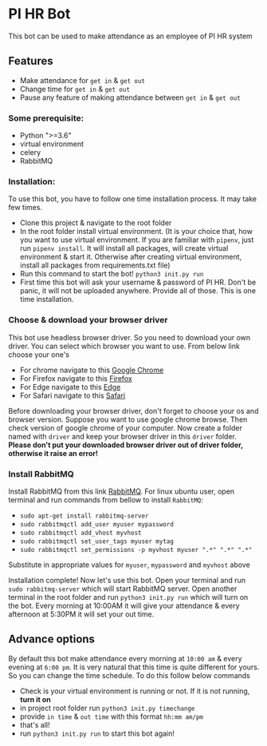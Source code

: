 # PI HR Bot
This bot can be used to make attendance as an employee of PI HR system

## Features
* Make attendance for `get in` & `get out`
* Change time for `get in` & `get out`
* Pause any feature of making attendance between `get in` & `get out`

### Some prerequisite:
* Python ">=3.6"
* virtual environment
* celery
* RabbitMQ

### Installation:
To use this bot, you have to follow one time installation process. It may take few times.

* Clone this project & navigate to the root folder
* In the root folder install virtual environment. (It is your choice that, how you want to use virtual environment. If you are familiar with `pipenv`, just run `pipenv install`. It will install all packages, will create virtual environment & start it. Otherwise after creating virtual environment, install all packages from requirements.txt file)
* Run this command to start the bot! `python3 init.py run`
* First time this bot will ask your username & password of PI HR. Don't be panic, it will not be uploaded anywhere. Provide all of those. This is one time installation.

### Choose & download your browser driver
This bot use headless browser driver. So you need to download your own driver. You can select which browser you want to use. From below link choose your one's
* For chrome navigate to this [Google Chrome](https://sites.google.com/a/chromium.org/chromedriver/downloads)
* For Firefox navigate to this [Firefox](https://github.com/mozilla/geckodriver/releases)
* For Edge navigate to this [Edge](https://developer.microsoft.com/en-us/microsoft-edge/tools/webdriver/)
* For Safari navigate to this [Safari](https://webkit.org/blog/6900/webdriver-support-in-safari-10/)

Before downloading your browser driver, don't forget to choose your os and browser version. Suppose you want to use google chrome browse. Then check version of google chrome of your computer.
Now create a folder named with `driver` and keep your browser driver in this `driver` folder. **Please don't put your downloaded browser driver out of driver folder, otherwise it raise an error!**

### Install RabbitMQ
Install RabbitMQ from this link [RabbitMQ](https://www.rabbitmq.com/download.html). For linux ubuntu user, open terminal and run commands from bellow to install `RabbitMQ`:
* `sudo apt-get install rabbitmq-server`
* `sudo rabbitmqctl add_user myuser mypassword`
* `sudo rabbitmqctl add_vhost myvhost`
* `sudo rabbitmqctl set_user_tags myuser mytag`
* `sudo rabbitmqctl set_permissions -p myvhost myuser ".*" ".*" ".*"`

Substitute in appropriate values for `myuser`, `mypassword` and `myvhost` above

Installation complete! Now let's use this bot.
Open your terminal and run `sudo rabbitmq-server` which will start RabbitMQ server. Open another terminal in the root folder and run `python3 init.py run` which will turn on the bot.
Every morning at 10:00AM it will give your attendance & every afternoon at 5:30PM it will set your out time.


## Advance options
By default this bot make attendance every morning at `10:00 am` & every evening at `6:00 pm`. It is very natural that this time is quite different for yours. So you can change the time schedule. To do this follow below commands
* Check is your virtual environment is running or not. If it is not running, **turn it on**
* in project root folder run `python3 init.py timechange`
* provide `in time` & `out time` with this format `hh:mm am/pm`
* that's all!
* run `python3 init.py run` to start this bot again!

